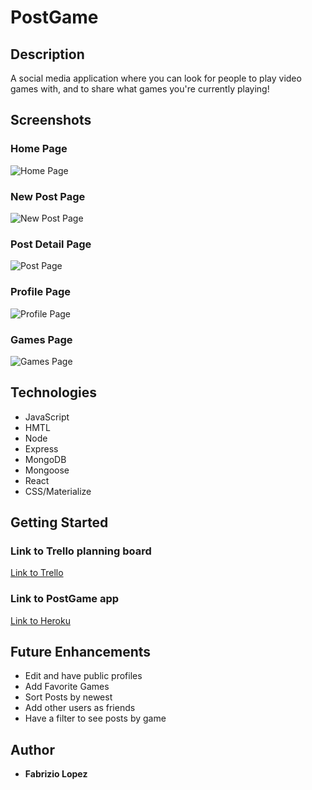 # PostGame

## Description
A social media application where you can look for people to play video games with, and to share what games you're currently playing!

## Screenshots
### Home Page
![Home Page]()
### New Post Page
![New Post Page]()
### Post Detail Page
![Post Page]()
### Profile Page
![Profile Page]()
### Games Page
![Games Page]()

## Technologies
- JavaScript
- HMTL
- Node
- Express
- MongoDB
- Mongoose
- React
- CSS/Materialize

## Getting Started
### Link to Trello planning board
[Link to Trello](https://trello.com/b/yxjHMj4S/postgame)

### Link to PostGame app
[Link to Heroku](https://postgame-app.herokuapp.com/)

## Future Enhancements
- Edit and have public profiles
- Add Favorite Games
- Sort Posts by newest
- Add other users as friends
- Have a filter to see posts by game
## Author
- **Fabrizio Lopez**